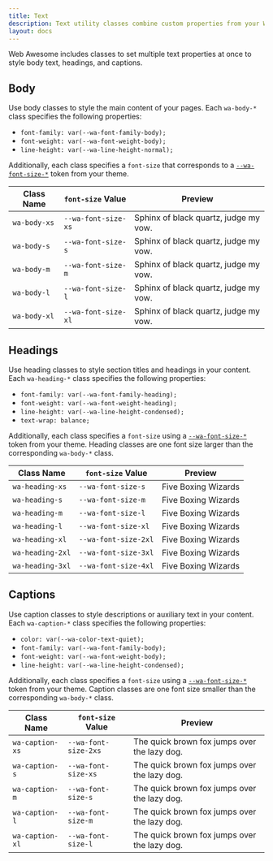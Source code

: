 ```yaml
---
title: Text
description: Text utility classes combine custom properties from your Web Awesome theme to conveniently style text content.
layout: docs
---
```


Web Awesome includes classes to set multiple text properties at once to style body text, headings, and captions.

## Body

Use body classes to style the main content of your pages. Each `wa-body-*` class specifies the following properties:

- `font-family: var(--wa-font-family-body);`
- `font-weight: var(--wa-font-weight-body);`
- `line-height: var(--wa-line-height-normal);`

Additionally, each class specifies a `font-size` that corresponds to a [`--wa-font-size-*`](/docs/tokens/typography/#font-size) token from your theme.

| Class Name   | `font-size` Value   | Preview                                                             |
| ------------ | ------------------- | ------------------------------------------------------------------- |
| `wa-body-xs` | `--wa-font-size-xs` | <div class="wa-body-xs">Sphinx of black quartz, judge my vow.</div> |
| `wa-body-s`  | `--wa-font-size-s`  | <div class="wa-body-s">Sphinx of black quartz, judge my vow.</div>  |
| `wa-body-m`  | `--wa-font-size-m`  | <div class="wa-body-m">Sphinx of black quartz, judge my vow.</div>  |
| `wa-body-l`  | `--wa-font-size-l`  | <div class="wa-body-l">Sphinx of black quartz, judge my vow.</div>  |
| `wa-body-xl` | `--wa-font-size-xl` | <div class="wa-body-xl">Sphinx of black quartz, judge my vow.</div> |

## Headings

Use heading classes to style section titles and headings in your content. Each `wa-heading-*` class specifies the following properties:

- `font-family: var(--wa-font-family-heading);`
- `font-weight: var(--wa-font-weight-heading);`
- `line-height: var(--wa-line-height-condensed);`
- `text-wrap: balance;`

Additionally, each class specifies a `font-size` using a [`--wa-font-size-*`](/docs/tokens/typography/#font-size) token from your theme. Heading classes are one font size larger than the corresponding `wa-body-*` class.

| Class Name       | `font-size` Value    | Preview                                               |
| ---------------- | -------------------- | ----------------------------------------------------- |
| `wa-heading-xs`  | `--wa-font-size-s`   | <div class="wa-heading-xs">Five Boxing Wizards</div>  |
| `wa-heading-s`   | `--wa-font-size-m`   | <div class="wa-heading-s">Five Boxing Wizards</div>   |
| `wa-heading-m`   | `--wa-font-size-l`   | <div class="wa-heading-m">Five Boxing Wizards</div>   |
| `wa-heading-l`   | `--wa-font-size-xl`  | <div class="wa-heading-l">Five Boxing Wizards</div>   |
| `wa-heading-xl`  | `--wa-font-size-2xl` | <div class="wa-heading-xl">Five Boxing Wizards</div>  |
| `wa-heading-2xl` | `--wa-font-size-3xl` | <div class="wa-heading-2xl">Five Boxing Wizards</div> |
| `wa-heading-3xl` | `--wa-font-size-4xl` | <div class="wa-heading-3xl">Five Boxing Wizards</div> |

## Captions

Use caption classes to style descriptions or auxiliary text in your content. Each `wa-caption-*` class specifies the following properties:

- `color: var(--wa-color-text-quiet);`
- `font-family: var(--wa-font-family-body);`
- `font-weight: var(--wa-font-weight-body);`
- `line-height: var(--wa-line-height-condensed);`

Additionally, each class specifies a `font-size` using a [`--wa-font-size-*`](/docs/tokens/typography/#font-size) token from your theme. Caption classes are one font size smaller than the corresponding `wa-body-*` class.

| Class Name      | `font-size` Value    | Preview                                                                       |
| --------------- | -------------------- | ----------------------------------------------------------------------------- |
| `wa-caption-xs` | `--wa-font-size-2xs` | <div class="wa-caption-xs">The quick brown fox jumps over the lazy dog.</div> |
| `wa-caption-s`  | `--wa-font-size-xs`  | <div class="wa-caption-s">The quick brown fox jumps over the lazy dog.</div>  |
| `wa-caption-m`  | `--wa-font-size-s`   | <div class="wa-caption-m">The quick brown fox jumps over the lazy dog.</div>  |
| `wa-caption-l`  | `--wa-font-size-m`   | <div class="wa-caption-l">The quick brown fox jumps over the lazy dog.</div>  |
| `wa-caption-xl` | `--wa-font-size-l`   | <div class="wa-caption-xl">The quick brown fox jumps over the lazy dog.</div> |
